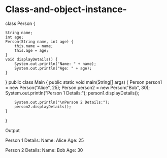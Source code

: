 # Class-and-object-instance-
class Person {
   
    String name;
    int age;
    Person(String name, int age) {
        this.name = name;
        this.age = age;
    }
    void displayDetails() {
        System.out.println("Name: " + name);
        System.out.println("Age: " + age);
    }
}
public class Main {
    public static void main(String[] args) {
        Person person1 = new Person("Alice", 25); 
        Person person2 = new Person("Bob", 30);   
        System.out.println("Person 1 Details:");
        person1.displayDetails();

        System.out.println("\nPerson 2 Details:");
        person2.displayDetails();
    }
}

Output 

Person 1 Details:
Name: Alice
Age: 25

Person 2 Details:
Name: Bob
Age: 30

